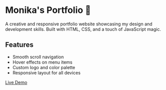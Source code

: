 # Monika's Portfolio 🌸
A creative and responsive portfolio website showcasing my design and development skills. Built with HTML, CSS, and a touch of JavaScript magic.

## Features
- Smooth scroll navigation
- Hover effects on menu items
- Custom logo and color palette
- Responsive layout for all devices

[Live Demo](https://sattimonikareddy.github.io/portfolio)

